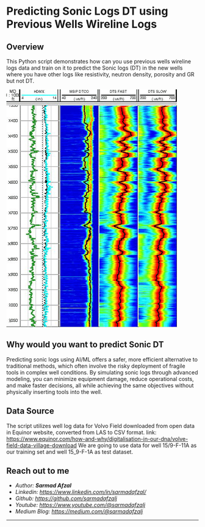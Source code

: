 # Predicting Sonic Logs DT using Previous Wells Wireline Logs

## Overview
This Python script demonstrates how can you use previous wells wireline logs data and train on it to predict the Sonic logs (DT) in the new wells where you have other logs like resistivity, neutron density, porosity and GR but not DT.

![Sonic Log](images/soniclog.jpg)

## Why would you want to predict Sonic DT
Predicting sonic logs using AI/ML offers a safer, more efficient alternative to traditional methods, which often involve the risky deployment of fragile tools in complex well conditions. By simulating sonic logs through advanced modeling, you can minimize equipment damage, reduce operational costs, and make faster decisions, all while achieving the same objectives without physically inserting tools into the well.

## Data Source
The script utilizes well log data for Volvo Field downloaded from open data in Equinor website, converted from LAS to CSV format.
link: https://www.equinor.com/how-and-why/digitalisation-in-our-dna/volve-field-data-village-download
We are going to use data for well 15/9-F-11A as our training set and well 15_9-F-1A as test dataset.

## Reach out to me
- <i>Author: <b>Sarmad Afzal</b></i>
- <i>Linkedin: https://www.linkedin.com/in/sarmadafzal/</i>
- <i>Github: https://github.com/sarmadafzalj</i>
- <i>Youtube: https://www.youtube.com/@sarmadafzalj</i>
- <i>Medium Blog: https://medium.com/@sarmadafzalj</i>
---